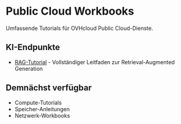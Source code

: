# Public Cloud Workbooks

Umfassende Tutorials für OVHcloud Public Cloud-Dienste.

## KI-Endpunkte
- [RAG-Tutorial](/ovhcloud-workbooks/public-cloud/ai-endpoints/rag-tutorial/index.md) - Vollständiger Leitfaden zur Retrieval-Augmented Generation

## Demnächst verfügbar
- Compute-Tutorials
- Speicher-Anleitungen
- Netzwerk-Workbooks
